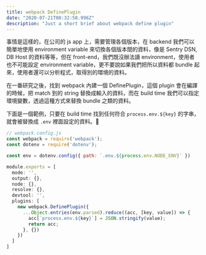 ```yaml
---
title: webpack DefinePlugin
date: "2020-07-21T08:32:58.996Z"
description: "Just a short brief about webpack define plugin"
---
```


事情是這樣的，在公司的 js app 上，需要管理各個版本，在 backend 我們可以簡單地使用 environment variable 來切換各個版本間的資料，像是 Sentry DSN, DB Host 的資料等等，但在 front-end，我們既沒辦法讀 environment，使用者也不可能設定 environment variable，更不要說如果我們把所以資料都 bundle 起來，使用者還可以分析程式，取得別的環境的資料。

在一番研究之後，找到 webpack 內建一個 DefinePlugin，這個 plugin 會在編譯的時候，把 match 到的 string 替換成輸入的資料，而在 build time 我們可以指定環境變數，透過這種方式來替換 bundle 之類的資料。

下面是一個範例，只要在 build time 找到任何符合 `process.env.${key}` 的字串，就會被替換成 `.env` 裡面設定的資料。

```js
// webpack.config.js
const webpack = require('webpack');
const dotenv = require('dotenv');

const env = dotenv.config({ path: `.env.${process.env.NODE_ENV}` })

module.exports = [
  mode: '',
  output: {},
  node: {},
  resolve: {},
  devtool: '',
  plugins: [
    new webpack.DefinePlugin({
      ...Object.entries(env.parsed).reduce((acc, [key, value]) => {
        acc[`process.env.${key}`] = JSON.stringify(value);
        return acc;
      }, {})
    })
  ]
]
```
